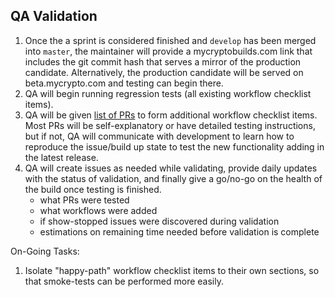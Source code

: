 ## QA Validation

1. Once the a sprint is considered finished and `develop` has been merged into `master`, the maintainer will provide a mycryptobuilds.com link that includes the git commit hash that serves a mirror of the production candidate. Alternatively, the production candidate will be served on beta.mycrypto.com and testing can begin there.
2. QA will begin running regression tests (all existing workflow checklist items).
3. QA will be given [list of PRs](https://github.com/MyCryptoHQ/MyCrypto/pull/1885) to form additional workflow checklist items. Most PRs will be self-explanatory or have detailed testing instructions, but if not, QA will communicate with development to learn how to reproduce the issue/build up state to test the new functionality adding in the latest release.
4. QA will create issues as needed while validating, provide daily updates with the status of validation, and finally give a go/no-go on the health of the build once testing is finished.
    - what PRs were tested
    - what workflows were added
    - if show-stopped issues were discovered during validation
    - estimations on remaining time needed before validation is complete

On-Going Tasks:
1. Isolate "happy-path" workflow checklist items to their own sections, so that smoke-tests can be performed more easily.

